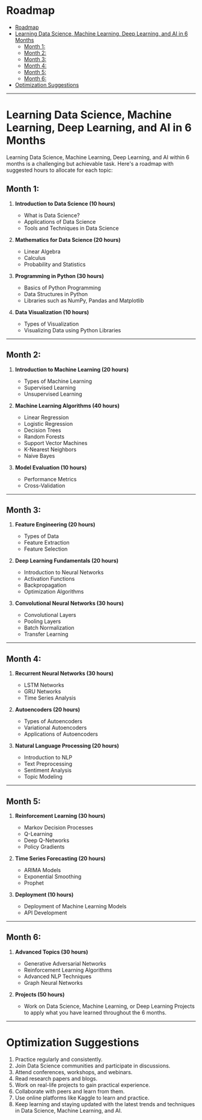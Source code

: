 # Roadmap

- [Roadmap](#roadmap)
- [Learning Data Science, Machine Learning, Deep Learning, and AI in 6 Months](#learning-data-science-machine-learning-deep-learning-and-ai-in-6-months)
  - [Month 1:](#month-1)
  - [Month 2:](#month-2)
  - [Month 3:](#month-3)
  - [Month 4:](#month-4)
  - [Month 5:](#month-5)
  - [Month 6:](#month-6)
- [Optimization Suggestions](#optimization-suggestions)

---

# Learning Data Science, Machine Learning, Deep Learning, and AI in 6 Months

Learning Data Science, Machine Learning, Deep Learning, and AI within 6 months
is a challenging but achievable task. Here's a roadmap with suggested hours to
allocate for each topic:

## Month 1:

1. **Introduction to Data Science (10 hours)**

   - What is Data Science?
   - Applications of Data Science
   - Tools and Techniques in Data Science

2. **Mathematics for Data Science (20 hours)**

   - Linear Algebra
   - Calculus
   - Probability and Statistics

3. **Programming in Python (30 hours)**

   - Basics of Python Programming
   - Data Structures in Python
   - Libraries such as NumPy, Pandas and Matplotlib

4. **Data Visualization (10 hours)**
   - Types of Visualization
   - Visualizing Data using Python Libraries

---

## Month 2:

1. **Introduction to Machine Learning (20 hours)**

   - Types of Machine Learning
   - Supervised Learning
   - Unsupervised Learning

2. **Machine Learning Algorithms (40 hours)**

   - Linear Regression
   - Logistic Regression
   - Decision Trees
   - Random Forests
   - Support Vector Machines
   - K-Nearest Neighbors
   - Naive Bayes

3. **Model Evaluation (10 hours)**
   - Performance Metrics
   - Cross-Validation

---

## Month 3:

1. **Feature Engineering (20 hours)**

   - Types of Data
   - Feature Extraction
   - Feature Selection

2. **Deep Learning Fundamentals (20 hours)**

   - Introduction to Neural Networks
   - Activation Functions
   - Backpropagation
   - Optimization Algorithms

3. **Convolutional Neural Networks (30 hours)**
   - Convolutional Layers
   - Pooling Layers
   - Batch Normalization
   - Transfer Learning

---

## Month 4:

1. **Recurrent Neural Networks (30 hours)**

   - LSTM Networks
   - GRU Networks
   - Time Series Analysis

2. **Autoencoders (20 hours)**

   - Types of Autoencoders
   - Variational Autoencoders
   - Applications of Autoencoders

3. **Natural Language Processing (20 hours)**
   - Introduction to NLP
   - Text Preprocessing
   - Sentiment Analysis
   - Topic Modeling

---

## Month 5:

1. **Reinforcement Learning (30 hours)**

   - Markov Decision Processes
   - Q-Learning
   - Deep Q-Networks
   - Policy Gradients

2. **Time Series Forecasting (20 hours)**

   - ARIMA Models
   - Exponential Smoothing
   - Prophet

3. **Deployment (10 hours)**
   - Deployment of Machine Learning Models
   - API Development

---

## Month 6:

1. **Advanced Topics (30 hours)**

   - Generative Adversarial Networks
   - Reinforcement Learning Algorithms
   - Advanced NLP Techniques
   - Graph Neural Networks

2. **Projects (50 hours)**
   - Work on Data Science, Machine Learning, or Deep Learning Projects to apply
     what you have learned throughout the 6 months.

---

# Optimization Suggestions

1. Practice regularly and consistently.
2. Join Data Science communities and participate in discussions.
3. Attend conferences, workshops, and webinars.
4. Read research papers and blogs.
5. Work on real-life projects to gain practical experience.
6. Collaborate with peers and learn from them.
7. Use online platforms like Kaggle to learn and practice.
8. Keep learning and staying updated with the latest trends and techniques in
   Data Science, Machine Learning, and AI.
